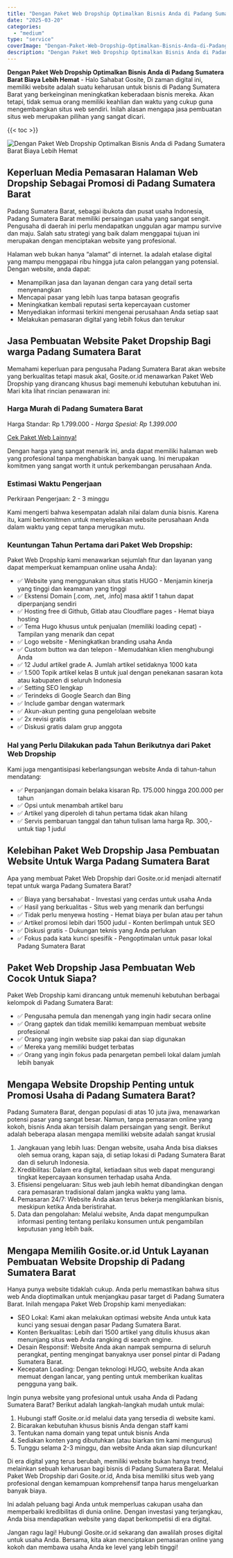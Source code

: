 ```yaml
---
title: "Dengan Paket Web Dropship Optimalkan Bisnis Anda di Padang Sumatera Barat Biaya Lebih Hemat"
date: "2025-03-20"
categories: 
  - "medium"
type: "service"
coverImage: "Dengan-Paket-Web-Dropship-Optimalkan-Bisnis-Anda-di-Padang-Sumatera-Barat-Biaya-Lebih-Hemat.png"
description: "Dengan Paket Web Dropship Optimalkan Bisnis Anda di Padang Sumatera Barat Biaya Lebih Hemat. Jangan ragu lagi! Hubungi Gosite.or.id sekarang dan awalilah pro..."
---
```


**Dengan Paket Web Dropship Optimalkan Bisnis Anda di Padang Sumatera Barat Biaya Lebih Hemat** - Halo Sahabat Gosite, Di zaman digital ini, memiliki website adalah suatu keharusan untuk bisnis di Padang Sumatera Barat yang berkeinginan meningkatkan keberadaan bisnis mereka. Akan tetapi, tidak semua orang memiliki keahlian dan waktu yang cukup guna mengembangkan situs web sendiri. Inilah alasan mengapa jasa pembuatan situs web merupakan pilihan yang sangat dicari.

{{< toc >}}

![Dengan Paket Web Dropship Optimalkan Bisnis Anda di Padang Sumatera Barat Biaya Lebih Hemat](/images/medium/Dengan-Paket-Web-Dropship-Optimalkan-Bisnis-Anda-di-Padang-Sumatera-Barat-Biaya-Lebih-Hemat.png)

## Keperluan Media Pemasaran Halaman Web Dropship Sebagai Promosi di Padang Sumatera Barat

Padang Sumatera Barat, sebagai ibukota dan pusat usaha Indonesia, Padang Sumatera Barat memiliki persaingan usaha yang sangat sengit. Pengusaha di daerah ini perlu mendapatkan unggulan agar mampu survive dan maju. Salah satu strategi yang baik dalam menggapai tujuan ini merupakan dengan menciptakan website yang profesional.

Halaman web bukan hanya “alamat” di internet. Ia adalah etalase digital yang mampu menggapai ribu hingga juta calon pelanggan yang potensial. Dengan website, anda dapat:

- Menampilkan jasa dan layanan dengan cara yang detail serta menyenangkan
- Mencapai pasar yang lebih luas tanpa batasan geografis
- Meningkatkan kembali reputasi serta kepercayaan customer
- Menyediakan informasi terkini mengenai perusahaan Anda setiap saat
- Melakukan pemasaran digital yang lebih fokus dan terukur

## Jasa Pembuatan Website Paket Dropship Bagi warga Padang Sumatera Barat

Memahami keperluan para pengusaha Padang Sumatera Barat akan website yang berkualitas tetapi masuk akal, Gosite.or.id menawarkan Paket Web Dropship yang dirancang khusus bagi memenuhi kebutuhan kebutuhan ini. Mari kita lihat rincian penawaran ini:

### Harga Murah di Padang Sumatera Barat

<a class="cta-button">Harga Standar: Rp 1.799.000 - <em>Harga Spesial: Rp 1.399.000</em></a>

<a href="/jasa-web/" class="cta-button">Cek Paket Web Lainnya!</a>

Dengan harga yang sangat menarik ini, anda dapat memiliki halaman web yang profesional tanpa menghabiskan banyak uang. Ini merupakan komitmen yang sangat worth it untuk perkembangan perusahaan Anda.

### Estimasi Waktu Pengerjaan

Perkiraan Pengerjaan: 2 - 3 minggu

Kami mengerti bahwa kesempatan adalah nilai dalam dunia bisnis. Karena itu, kami berkomitmen untuk menyelesaikan website perusahaan Anda dalam waktu yang cepat tanpa merugikan mutu.

### Keuntungan Tahun Pertama dari Paket Web Dropship:

Paket Web Dropship kami menawarkan sejumlah fitur dan layanan yang dapat memperkuat kemampuan online usaha Anda}:

- ✅ Website yang menggunakan situs statis HUGO - Menjamin kinerja yang tinggi dan keamanan yang tinggi
- ✅ Ekstensi Domain \[.com, .net, .info\] masa aktif 1 tahun dapat diperpanjang sendiri
- ✅ Hosting free di Github, Gitlab atau Cloudflare pages - Hemat biaya hosting
- ✅ Tema Hugo khusus untuk penjualan (memiliki loading cepat) - Tampilan yang menarik dan cepat
- ✅ Logo website - Meningkatkan branding usaha Anda
- ✅ Custom button wa dan telepon - Memudahkan klien menghubungi Anda
- ✅ 12 Judul artikel grade A. Jumlah artikel setidaknya 1000 kata
- ✅ 1.500 Topik artikel kelas B untuk jual dengan penekanan sasaran kota atau kabupaten di seluruh Indonesia
- ✅ Setting SEO lengkap
- ✅ Terindeks di Google Search dan Bing
- ✅ Include gambar dengan watermark
- ✅ Akun-akun penting guna pengelolaan website
- ✅ 2x revisi gratis
- ✅ Diskusi gratis dalam grup anggota

### Hal yang Perlu Dilakukan pada Tahun Berikutnya dari Paket Web Dropship

Kami juga mengantisipasi keberlangsungan website Anda di tahun-tahun mendatang:

- ✅ Perpanjangan domain belaka kisaran Rp. 175.000 hingga 200.000 per tahun
- ✅ Opsi untuk menambah artikel baru
- ✅ Artikel yang diperoleh di tahun pertama tidak akan hilang
- ✅ Servis pembaruan tanggal dan tahun tulisan lama harga Rp. 300,- untuk tiap 1 judul

## Kelebihan Paket Web Dropship Jasa Pembuatan Website Untuk Warga Padang Sumatera Barat

Apa yang membuat Paket Web Dropship dari Gosite.or.id menjadi alternatif tepat untuk warga Padang Sumatera Barat?

- ✅ Biaya yang bersahabat - Investasi yang cerdas untuk usaha Anda
- ✅ Hasil yang berkualitas - Situs web yang menarik dan berfungsi
- ✅ Tidak perlu menyewa hosting - Hemat biaya per bulan atau per tahun
- ✅ Artikel promosi lebih dari 1500 judul - Konten berlimpah untuk SEO
- ✅ Diskusi gratis - Dukungan teknis yang Anda perlukan
- ✅ Fokus pada kata kunci spesifik - Pengoptimalan untuk pasar lokal Padang Sumatera Barat

## Paket Web Dropship Jasa Pembuatan Web Cocok Untuk Siapa?

Paket Web Dropship kami dirancang untuk memenuhi kebutuhan berbagai kelompok di Padang Sumatera Barat:

- ✅ Pengusaha pemula dan menengah yang ingin hadir secara online
- ✅ Orang gaptek dan tidak memiliki kemampuan membuat website profesional
- ✅ Orang yang ingin website siap pakai dan siap digunakan
- ✅ Mereka yang memiliki budget terbatas
- ✅ Orang yang ingin fokus pada penargetan pembeli lokal dalam jumlah lebih banyak

## Mengapa Website Dropship Penting untuk Promosi Usaha di Padang Sumatera Barat?

Padang Sumatera Barat, dengan populasi di atas 10 juta jiwa, menawarkan potensi pasar yang sangat besar. Namun, tanpa pemasaran online yang kokoh, bisnis Anda akan tersisih dalam persaingan yang sengit. Berikut adalah beberapa alasan mengapa memiliki website adalah sangat krusial

1. Jangkauan yang lebih luas: Dengan website, usaha Anda bisa diakses oleh semua orang, kapan saja, di setiap lokasi di Padang Sumatera Barat dan di seluruh Indonesia.
2. Kredibilitas: Dalam era digital, ketiadaan situs web dapat mengurangi tingkat kepercayaan konsumen terhadap usaha Anda.
3. Efisiensi pengeluaran: Situs web jauh lebih hemat dibandingkan dengan cara pemasaran tradisional dalam jangka waktu yang lama.
4. Pemasaran 24/7: Website Anda akan terus bekerja mengiklankan bisnis, meskipun ketika Anda beristirahat.
5. Data dan pengolahan: Melalui website, Anda dapat mengumpulkan informasi penting tentang perilaku konsumen untuk pengambilan keputusan yang lebih baik.

## Mengapa Memilih Gosite.or.id Untuk Layanan Pembuatan Website Dropship di Padang Sumatera Barat

Hanya punya website tidaklah cukup. Anda perlu memastikan bahwa situs web Anda dioptimalkan untuk menjangkau pasar target di Padang Sumatera Barat. Inilah mengapa Paket Web Dropship kami menyediakan:

- SEO Lokal: Kami akan melakukan optimasi website Anda untuk kata kunci yang sesuai dengan pasar Padang Sumatera Barat.
- Konten Berkualitas: Lebih dari 1500 artikel yang ditulis khusus akan menunjang situs web Anda rangking di search engine.
- Desain Responsif: Website Anda akan nampak sempurna di seluruh perangkat, penting mengingat banyaknya user ponsel pintar di Padang Sumatera Barat.
- Kecepatan Loading: Dengan teknologi HUGO, website Anda akan memuat dengan lancar, yang penting untuk memberikan kualitas pengguna yang baik.

Ingin punya website yang profesional untuk usaha Anda di Padang Sumatera Barat? Berikut adalah langkah-langkah mudah untuk mulai:

1. Hubungi staff Gosite.or.id melalui data yang tersedia di website kami.
2. Bicarakan kebutuhan khusus bisnis Anda dengan staff kami
3. Tentukan nama domain yang tepat untuk bisnis Anda
4. Sediakan konten yang dibutuhkan (atau biarkan tim kami mengurus)
5. Tunggu selama 2-3 minggu, dan website Anda akan siap diluncurkan!

Di era digital yang terus berubah, memiliki website bukan hanya trend, melainkan sebuah keharusan bagi bisnis di Padang Sumatera Barat. Melalui Paket Web Dropship dari Gosite.or.id, Anda bisa memiliki situs web yang profesional dengan kemampuan komprehensif tanpa harus mengeluarkan banyak biaya.

Ini adalah peluang bagi Anda untuk memperluas cakupan usaha dan memperbaiki kredibilitas di dunia online. Dengan investasi yang terjangkau, Anda bisa mendapatkan website yang dapat berkompetisi di era digital.

Jangan ragu lagi! Hubungi Gosite.or.id sekarang dan awalilah proses digital untuk usaha Anda. Bersama, kita akan menciptakan pemasaran online yang kokoh dan membawa usaha Anda ke level yang lebih tinggi!